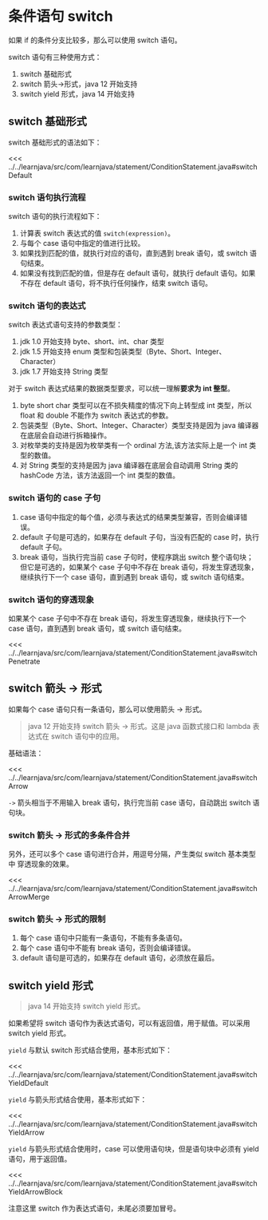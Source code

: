 # 条件语句 switch

如果 if 的条件分支比较多，那么可以使用 switch 语句。

switch 语句有三种使用方式：

1. switch 基础形式
2. switch 箭头->形式，java 12 开始支持
3. switch yield 形式，java 14 开始支持

## switch 基础形式

switch 基础形式的语法如下：

<<< ../../learnjava/src/com/learnjava/statement/ConditionStatement.java#switchDefault

### switch 语句执行流程

switch 语句的执行流程如下：

1. 计算表 switch 表达式的值 `switch(expression)`。
2. 与每个 case 语句中指定的值进行比较。
3. 如果找到匹配的值，就执行对应的语句，直到遇到 break 语句，或 switch 语句结束。
4. 如果没有找到匹配的值，但是存在 default 语句，就执行 default 语句。如果不存在 default 语句，将不执行任何操作，结束 switch 语句。

### switch 语句的表达式

switch 表达式语句支持的参数类型：

1. jdk 1.0 开始支持 byte、short、int、char 类型
2. jdk 1.5 开始支持 enum 类型和包装类型（Byte、Short、Integer、Character）
3. jdk 1.7 开始支持 String 类型

对于 switch 表达式结果的数据类型要求，可以统一理解**要求为 int 整型**。

1. byte short char 类型可以在不损失精度的情况下向上转型成 int 类型，所以 float 和 double 不能作为 switch 表达式的参数。
2. 包装类型（Byte、Short、Integer、Character）类型支持是因为 java 编译器在底层会自动进行拆箱操作。
3. 对枚举类的支持是因为枚举类有一个 ordinal 方法,该方法实际上是一个 int 类型的数值。
4. 对 String 类型的支持是因为 java 编译器在底层会自动调用 String 类的 hashCode 方法，该方法返回一个 int 类型的数值。

### switch 语句的 case 子句

1. case 语句中指定的每个值，必须与表达式的结果类型兼容，否则会编译错误。
2. default 子句是可选的，如果存在 default 子句，当没有匹配的 case 时，执行 default 子句。
3. break 语句，当执行完当前 case 子句时，使程序跳出 switch 整个语句块；但它是可选的，如果某个 case 子句中不存在 break 语句，将发生穿透现象，继续执行下一个 case 语句，直到遇到 break 语句，或 switch 语句结束。

### switch 语句的穿透现象

如果某个 case 子句中不存在 break 语句，将发生穿透现象，继续执行下一个 case 语句，直到遇到 break 语句，或 switch 语句结束。

<<< ../../learnjava/src/com/learnjava/statement/ConditionStatement.java#switchPenetrate

## switch 箭头 -> 形式

如果每个 case 语句只有一条语句，那么可以使用箭头 -> 形式。

> java 12 开始支持 switch 箭头 -> 形式。这是 java 函数式接口和 lambda 表达式在 switch 语句中的应用。

基础语法：

<<< ../../learnjava/src/com/learnjava/statement/ConditionStatement.java#switchArrow

`->` 箭头相当于不用输入 break 语句，执行完当前 case 语句，自动跳出 switch 语句块。

### switch 箭头 -> 形式的多条件合并

另外，还可以多个 case 语句进行合并，用逗号分隔，产生类似 switch 基本类型中 穿透现象的效果。

<<< ../../learnjava/src/com/learnjava/statement/ConditionStatement.java#switchArrowMerge

### switch 箭头 -> 形式的限制

1. 每个 case 语句中只能有一条语句，不能有多条语句。
2. 每个 case 语句中不能有 break 语句，否则会编译错误。
3. default 语句是可选的，如果存在 default 语句，必须放在最后。

## switch yield 形式

> java 14 开始支持 switch yield 形式。

如果希望将 switch 语句作为表达式语句，可以有返回值，用于赋值。可以采用 switch yield 形式。

`yield` 与默认 switch 形式结合使用，基本形式如下：

<<< ../../learnjava/src/com/learnjava/statement/ConditionStatement.java#switchYieldDefault

`yield` 与箭头形式结合使用，基本形式如下：

<<< ../../learnjava/src/com/learnjava/statement/ConditionStatement.java#switchYieldArrow

`yield` 与箭头形式结合使用时，case 可以使用语句块，但是语句块中必须有 yield 语句，用于返回值。

<<< ../../learnjava/src/com/learnjava/statement/ConditionStatement.java#switchYieldArrowBlock

注意这里 switch 作为表达式语句，未尾必须要加冒号。
